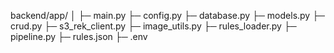 backend/app/
│
├─ main.py
├─ config.py
├─ database.py
├─ models.py
├─ crud.py
├─ s3_rek_client.py
├─ image_utils.py
├─ rules_loader.py
├─ pipeline.py
├─ rules.json
├─ .env
